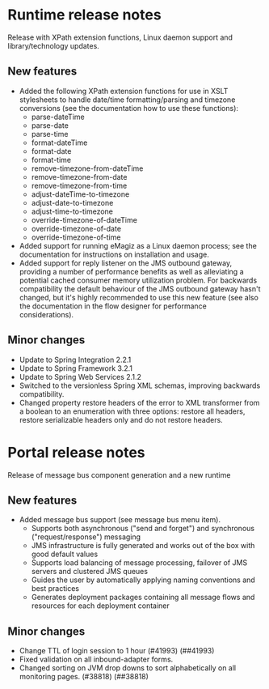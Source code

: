 # Runtime release notes
Release with XPath extension functions, Linux daemon support and library/technology updates.
## New features
- Added the following XPath extension functions for use in XSLT stylesheets to handle date/time formatting/parsing and timezone conversions (see the documentation how to use these functions):
  - parse-dateTime
  - parse-date
  - parse-time
  - format-dateTime
  - format-date
  - format-time
  - remove-timezone-from-dateTime
  - remove-timezone-from-date
  - remove-timezone-from-time
  - adjust-dateTime-to-timezone
  - adjust-date-to-timezone
  - adjust-time-to-timezone
  - override-timezone-of-dateTime
  - override-timezone-of-date
  - override-timezone-of-time
- Added support for running eMagiz as a Linux daemon process; see the documentation for instructions on installation and usage.
- Added support for reply listener on the JMS outbound gateway, providing a number of performance benefits as well as alleviating a potential cached consumer memory utilization problem. For backwards compatibility the default behaviour of the JMS outbound gateway hasn't changed, but it's highly recommended to use this new feature (see also the documentation in the flow designer for performance considerations).
## Minor changes
- Update to Spring Integration 2.2.1
- Update to Spring Framework 3.2.1
- Update to Spring Web Services 2.1.2
- Switched to the versionless Spring XML schemas, improving backwards compatibility.
- Changed property restore headers of the error to XML transformer from a boolean to an enumeration with three options: restore all headers, restore serializable headers only and do not restore headers.

# Portal release notes
Release of message bus component generation and a new runtime
## New features
- Added message bus support (see message bus menu item).
  - Supports both asynchronous ("send and forget") and synchronous ("request/response") messaging
  - JMS infrastructure is fully generated and works out of the box with good default values
  - Supports load balancing of message processing, failover of JMS servers and clustered JMS queues
  - Guides the user by automatically applying naming conventions and best practices
  - Generates deployment packages containing all message flows and resources for each deployment container
## Minor changes
- Change TTL of login session to 1 hour (#41993) (##41993)
- Fixed validation on all inbound-adapter forms.
- Changed sorting on JVM drop downs to sort alphabetically on all monitoring pages. (#38818) (##38818)
